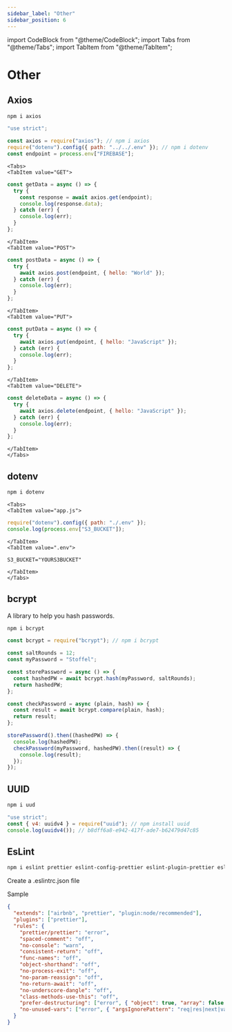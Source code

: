 ```yaml
---
sidebar_label: "Other"
sidebar_position: 6
---
```


import CodeBlock from "@theme/CodeBlock";
import Tabs from "@theme/Tabs";
import TabItem from "@theme/TabItem";

# Other

## Axios

```bash
npm i axios
```

```js
"use strict";

const axios = require("axios"); // npm i axios
require("dotenv").config({ path: "../../.env" }); // npm i dotenv
const endpoint = process.env["FIREBASE"];
```

```mdx-code-block
<Tabs>
<TabItem value="GET">
```

```js
const getData = async () => {
  try {
    const response = await axios.get(endpoint);
    console.log(response.data);
  } catch (err) {
    console.log(err);
  }
};
```

```mdx-code-block
</TabItem>
<TabItem value="POST">
```

```js
const postData = async () => {
  try {
    await axios.post(endpoint, { hello: "World" });
  } catch (err) {
    console.log(err);
  }
};
```

```mdx-code-block
</TabItem>
<TabItem value="PUT">
```

```js
const putData = async () => {
  try {
    await axios.put(endpoint, { hello: "JavaScript" });
  } catch (err) {
    console.log(err);
  }
};
```

```mdx-code-block
</TabItem>
<TabItem value="DELETE">
```

```js
const deleteData = async () => {
  try {
    await axios.delete(endpoint, { hello: "JavaScript" });
  } catch (err) {
    console.log(err);
  }
};
```

```mdx-code-block
</TabItem>
</Tabs>
```

## dotenv

```bash
npm i dotenv
```

```mdx-code-block
<Tabs>
<TabItem value="app.js">
```

```javascript
require("dotenv").config({ path: "./.env" });
console.log(process.env["S3_BUCKET"]);
```

```mdx-code-block
</TabItem>
<TabItem value=".env">
```

```env
S3_BUCKET="YOURS3BUCKET"
```

```mdx-code-block
</TabItem>
</Tabs>
```

## bcrypt

A library to help you hash passwords.

```bash
npm i bcrypt
```

```javascript
const bcrypt = require("bcrypt"); // npm i bcrypt

const saltRounds = 12;
const myPassword = "Stoffel";

const storePassword = async () => {
  const hashedPW = await bcrypt.hash(myPassword, saltRounds);
  return hashedPW;
};

const checkPassword = async (plain, hash) => {
  const result = await bcrypt.compare(plain, hash);
  return result;
};

storePassword().then((hashedPW) => {
  console.log(hashedPW);
  checkPassword(myPassword, hashedPW).then((result) => {
    console.log(result);
  });
});
```

## UUID

```bash
npm i uud
```

```javascript
"use strict";
const { v4: uuidv4 } = require("uuid"); // npm install uuid
console.log(uuidv4()); // b8dff6a8-e942-417f-ade7-b62479d47c85
```

## EsLint

```bash
npm i eslint prettier eslint-config-prettier eslint-plugin-prettier eslint-config-airbnb eslint-plugin-node eslint-plugin-import eslint-plugin-jsx-a11y eslint-plugin-react --save-dev
```

Create a .eslintrc.json file

Sample

```json
{
  "extends": ["airbnb", "prettier", "plugin:node/recommended"],
  "plugins": ["prettier"],
  "rules": {
    "prettier/prettier": "error",
    "spaced-comment": "off",
    "no-console": "warn",
    "consistent-return": "off",
    "func-names": "off",
    "object-shorthand": "off",
    "no-process-exit": "off",
    "no-param-reassign": "off",
    "no-return-await": "off",
    "no-underscore-dangle": "off",
    "class-methods-use-this": "off",
    "prefer-destructuring": ["error", { "object": true, "array": false }],
    "no-unused-vars": ["error", { "argsIgnorePattern": "req|res|next|val" }]
  }
}
```